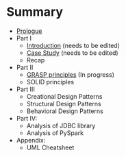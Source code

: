 # Summary

* [Prologue](README.md)
* Part I
  * [Introduction](chapter1.md) (needs to be edited)
  * [Case Study](chapter2.md) (needs to be edited)
  * Recap
* Part II  
  * [GRASP principles](grasp-principles.md) (In progress)
  * SOLID principles
* Part III  
  * Creational Design Patterns
  * Structural Design Patterns
  * Behavioral Design Patterns
* Part IV:
  * Analysis of JDBC library
  * Analysis of PySpark
* Appendix:
  * UML Cheatsheet

